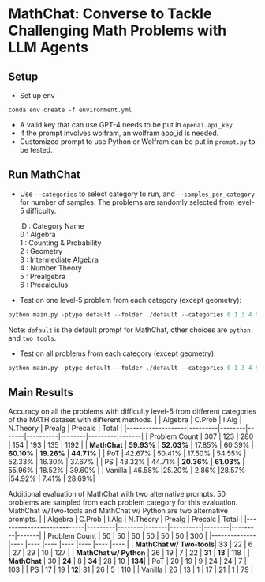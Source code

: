 # MathChat: Converse to Tackle Challenging Math Problems with LLM Agents


## Setup
- Set up env
```
conda env create -f environment.yml
```
- A valid key that can use GPT-4 needs to be put in `openai.api_key`.
- If the prompt involves wolfram, an wolfram app_id is needed.
- Customized prompt to use Python or Wolfram can be put in `prompt.py` to be tested.

## Run MathChat 
- Use `--categories` to select category to run, and `--samples_per_category` for number of samples. The problems are randomly selected from level-5 difficulty. 
    
    ID : Category Name      
    0 : Algebra     
    1 : Counting & Probability     
    2 : Geometry    
    3 : Intermediate Algebra     
    4 : Number Theory    
    5 : Prealgebra    
    6 : Precalculus    
    
- Test on one level-5 problem from each category (except geometry):
```python
python main.py -ptype default --folder ./default --categories 0 1 3 4 5 6 --samples_per_category 1
```
Note: `default` is the default prompt for MathChat, other choices are `python` and `two_tools`.


- Test on all problems from each category (except geometry):
```python
python main.py -ptype default --folder ./default --categories 0 1 3 4 5 6 --samples_per_category 400
```

## Main Results

Accuracy on all the problems with difficulty level-5 from different categories of the MATH dataset with different methods.
|                   | Algebra | C.Prob | I.Alg | N.Theory | Prealg | Precalc | Total |
|-------------------|---------|--------|-------|----------|--------|---------|-------|
| Problem Count     | 307     | 123    | 280   | 154      | 193    | 135     | 1192  |
| **MathChat**     | **59.93%** | **52.03%** | 17.85%  | 60.39% | **60.10%** | **19.26%**  | **44.71%** |
| PoT              | 42.67% | 50.41% | 17.50%  | 54.55% | 52.33% | 16.30% | 37.67% |
| PS               | 43.32% | 44.71% | **20.36%**  | **61.03%** | 55.96% | 18.52% | 39.60% |
| Vanilla          | 46.58% |25.20%  | 2.86% |28.57%  |54.92%  | 7.41% |  28.69%|



Additional evaluation of MathChat with two alternative prompts. 50 problems are sampled from each problem category for this evaluation. MathChat w/Two-tools and MathChat w/ Python are two alternative prompts.
|                           | Algebra | C.Prob | I.Alg | N.Theory | Prealg | Precalc | Total |
|---------------------------|---------|--------|-------|----------|--------|---------|-------|
| Problem Count             | 50      | 50     | 50    | 50       | 50     | 50      | 300   |
|--------------             |----     |----    |----   |----      |----    |----     |----   |
| **MathChat w/ Two-tools**| **33**  | 22     | 6     | 27       | 29     | 10      | 127   |
| **MathChat w/ Python**   | 26      | 19     | 7     | 22       | **31** | **13**  | 118   |
| **MathChat**             | 30      | **24** | 8     | **34**   | 28     | 10      | **134**|
| PoT                       | 20      | 19     | 9     | 24       | 24     | 7       | 103   |
| PS                        | 17      | 19     | **12**| 31       | 26     | 5       | 110   |
| Vanilla                   | 26      | 13     | 1     | 17       | 21     | 1       | 79    |





